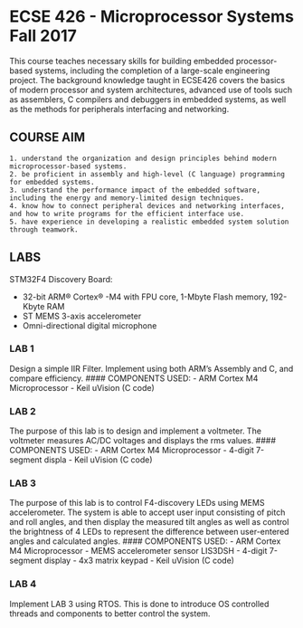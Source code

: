 # ECSE 426 - Microprocessor Systems Fall 2017
This course teaches necessary skills for building embedded processor-based systems, including the completion of a large-scale engineering project. The background knowledge taught in ECSE426 covers the basics of modern processor and system architectures, advanced use of tools such as assemblers, C compilers and debuggers in embedded systems, as well as the methods for peripherals interfacing and networking.
## COURSE AIM
	1. understand the organization and design principles behind modern microprocessor-based systems.
	2. be proficient in assembly and high-level (C language) programming for embedded systems.
	3. understand the performance impact of the embedded software, including the energy and memory-limited design techniques.
	4. know how to connect peripheral devices and networking interfaces, and how to write programs for the efficient interface use.
	5. have experience in developing a realistic embedded system solution through teamwork.
## LABS
STM32F4 Discovery Board:
- 32-bit ARM® Cortex® -M4 with FPU 
core, 1-Mbyte Flash memory, 192-
Kbyte RAM
- ST MEMS 3-axis accelerometer
- Omni-directional digital microphone
### LAB 1
Design a simple IIR Filter. Implement using both ARM’s Assembly and C, and compare efficiency.
	#### COMPONENTS USED:
    	- ARM Cortex M4 Microprocessor
        - Keil uVision (C code)
### LAB 2
The purpose of this lab is to design and implement a voltmeter. The voltmeter measures AC/DC voltages and displays the rms values.
    #### COMPONENTS USED:
    	- ARM Cortex M4 Microprocessor
    	- 4-digit 7-segment displa
    	- Keil uVision (C code)
### LAB 3
The purpose of this lab is to control F4-discovery LEDs using MEMS accelerometer. The system is able to accept user input consisting of pitch and roll angles, and then display the measured tilt angles as well as control the brightness of 4 LEDs to represent the difference between user-entered angles and calculated angles.
    #### COMPONENTS USED:
    	- ARM Cortex M4 Microprocessor
        - MEMS accelerometer sensor LIS3DSH
    	- 4-digit 7-segment display
        - 4x3 matrix keypad
    	- Keil uVision (C code)
### LAB 4
Implement LAB 3 using RTOS. This is done to introduce OS controlled threads and components to better control the system.